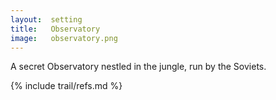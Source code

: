 ```yaml
---
layout:  setting
title:   Observatory
image:   observatory.png
---
```



A secret Observatory nestled in the jungle, run by the Soviets.


{% include trail/refs.md %}



